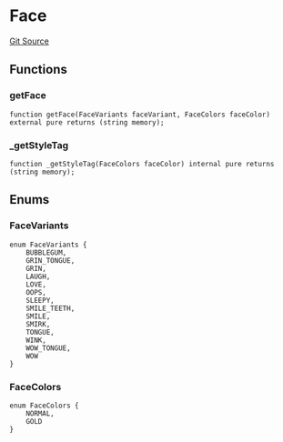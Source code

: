 # Face
[Git Source](https://github.com/digiv3rse/protocol-contracts/blob/78826068117a4eb9f5d01837d2d88deb72b92ea0/contracts/libraries/svgs/Profile/Face.sol)


## Functions
### getFace


```solidity
function getFace(FaceVariants faceVariant, FaceColors faceColor) external pure returns (string memory);
```

### _getStyleTag


```solidity
function _getStyleTag(FaceColors faceColor) internal pure returns (string memory);
```

## Enums
### FaceVariants

```solidity
enum FaceVariants {
    BUBBLEGUM,
    GRIN_TONGUE,
    GRIN,
    LAUGH,
    LOVE,
    OOPS,
    SLEEPY,
    SMILE_TEETH,
    SMILE,
    SMIRK,
    TONGUE,
    WINK,
    WOW_TONGUE,
    WOW
}
```

### FaceColors

```solidity
enum FaceColors {
    NORMAL,
    GOLD
}
```

